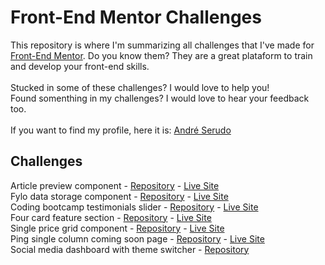 # Front-End Mentor Challenges
This repository is where I'm summarizing all challenges that I've made for [Front-End Mentor](https://www.frontendmentor.io/).
Do you know them? They are a great plataform to train and develop your front-end skills.<br><br>
Stucked in some of these challenges? I would love to help you!<br>
Found somenthing in my challenges? I would love to hear your feedback too.<br><br>
If you want to find my profile, here it is: [André Serudo](https://www.frontendmentor.io/profile/andreserudo)

## Challenges

Article preview component - [Repository](https://github.com/andreserudo/articlePreview) - [Live Site](https://fylo-data-henna.vercel.app/)<br>
Fylo data storage component - [Repository](https://github.com/andreserudo/fyloData) - [Live Site](https://fylo-data-henna.vercel.app/)<br>
Coding bootcamp testimonials slider - [Repository](https://github.com/andreserudo/testimonialSlider) - [Live Site](https://testimonial-slider-serudo.vercel.app/)<br>
Four card feature section - [Repository](https://github.com/andreserudo/fourCards) - [Live Site](https://four-cards-serudo.vercel.app/)<br>
Single price grid component - [Repository](https://github.com/andreserudo/singlePriceGrid) - [Live Site](https://single-price-grid-serudo.vercel.app/)<br>
Ping single column coming soon page - [Repository](https://github.com/andreserudo/ping) - [Live Site](https://ping-serudo.vercel.app/)<br>
Social media dashboard with theme switcher - 
[Repository](https://github.com/andreserudo/social-media-switcher-theme)
